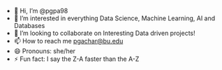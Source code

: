 - 👋 Hi, I’m @pgpa98 
- 👀 I’m interested in everything Data Science, Machine Learning, AI and Databases
- 💞️ I’m looking to collaborate on Interesting Data driven projects!
- 📫 How to reach me pgachar@bu.edu
- 😄 Pronouns: she/her
- ⚡ Fun fact: I say the Z-A faster than the A-Z

<!---
pgpa98/pgpa98 is a ✨ special ✨ repository because its `README.md` (this file) appears on your GitHub profile.
You can click the Preview link to take a look at your changes.
--->
